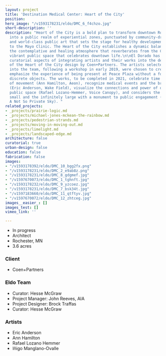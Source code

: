 ```yaml
---
layout: project
title: 'Destination Medical Center: Heart of the City'
position: 
hero_image: "/v1593178231/eldo/DMC_6_f4chzo.jpg"
short-description: ''
description: "Heart of the City is a bold plan to transform downtown Rochester, MN
  into a public realm of experiential zones, punctuated by community-driven activation,
  and world-class public art that sets the stage for healthy development adjacent
  to the Mayo Clinic. The Heart of the City establishes a dynamic balance between
  the contemplative and healing atmosphere that reverberates from the Clinic and a
  vibrant public space that celebrates downtown life.\n\nEl Dorado has managed the
  curatorial aspects of integrating artists and their works into the design process
  of the Heart of the City design by Coen+Partners. The artists selected and incorporated
  into the team, following a workshop in early 2019, were chosen to create works that
  emphasize the experience of being present at Peace Plaza without a focus on individual
  discrete objects. The works, to be completed in 2021, celebrate time and the pace
  of movement (Ann Hamilton, Aeon), recognize medical events and the breath of life
  (Eric Anderson, Wake Field), visualize the connections and power of our voices in
  public space (Rafael Lozano-Hemmer, Voice Canopy), and considers the infinitely
  small and the infinitely large with a monument to public engagement (Iñigo Manglano-Ovalle,
  A Not So Private Sky). "
related_projects:
- _projects/prairie-logic.md
- _projects/michael-jones-mckean-the-rainbow.md
- _projects/pedestrian-strands.md
- _projects/moving-in-moving-out.md
- _projects/limelight.md
- _projects/landscaped-edge.md
architecture: false
curatorial: true
urban-design: false
education: false
fabrication: false
images:
- "/v1593178392/eldo/DMC_10_bgg2fx.png"
- "/v1593178231/eldo/DMC_2_e9ab8z.png"
- "/v1593178231/eldo/DMC_8_gdgmef.jpg"
- "/v1597670073/eldo/DMC_1_tghnft.jpg"
- "/v1593178232/eldo/DMC_9_yzcoez.jpg"
- "/v1593178231/eldo/DMC_7_bsk34t.jpg"
- "/v1597183660/eldo/DMC_11_qtftyv.jpg"
- "/v1597670072/eldo/DMC_12_zhtceg.jpg"
images__easier_: []
images_test: []
vimeo_link: ''

---
```

* In progress
* Architect
* Rochester, MN
* 3.6 acres

### Client

* Coen+Partners

### Eldo Team

* Curator: Hesse McGraw
* Project Manager: John Reeves, AIA
* Project Designer: Brock Traffas
* Curator: Hesse McGraw

### Artists

* Eric Anderson
* Ann Hamilton
* Rafael Lozano Hemmer
* Iñigo Manglano-Ovalle
